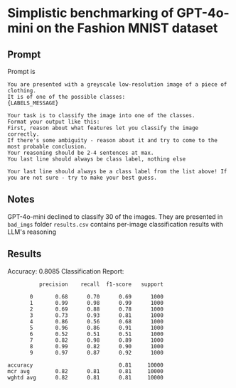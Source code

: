 # Simplistic benchmarking of GPT-4o-mini on the Fashion MNIST dataset

## Prompt
Prompt is
```
You are presented with a greyscale low-resolution image of a piece of clothing.
It is of one of the possible classes:
{LABELS_MESSAGE}

Your task is to classify the image into one of the classes.
Format your output like this:
First, reason about what features let you classify the image correctly. 
If there's some ambiguity - reason about it and try to come to the most probable conclusion. 
Your reasoning should be 2-4 sentences at max.
You last line should always be class label, nothing else

Your last line should always be a class label from the list above! If you are not sure - try to make your best guess. 
```

## Notes
GPT-4o-mini declined to classify 30 of the images. They are presented in `bad_imgs` folder
`results.csv` contains per-image classification results with LLM's reasoning

## Results
Accuracy: 0.8085
Classification Report:

              precision    recall  f1-score   support

           0       0.68      0.70      0.69      1000
           1       0.99      0.98      0.99      1000
           2       0.69      0.88      0.78      1000
           3       0.73      0.93      0.81      1000
           4       0.86      0.56      0.68      1000
           5       0.96      0.86      0.91      1000
           6       0.52      0.51      0.51      1000
           7       0.82      0.98      0.89      1000
           8       0.99      0.82      0.90      1000
           9       0.97      0.87      0.92      1000

    accuracy                           0.81     10000
    mcr avg        0.82      0.81      0.81     10000
    wghtd avg      0.82      0.81      0.81     10000

